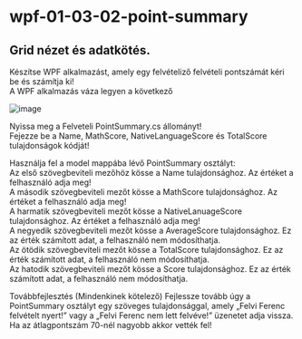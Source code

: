 # wpf-01-03-02-point-summary
## Grid nézet és adatkötés.

Készítse WPF alkalmazást, amely egy felvételiző felvételi pontszámát kéri be és számítja ki!  
A WPF alkalmazás váza legyen a következő  

![image]([https://user-images.githubusercontent.com/6060514/117424105-ba575800-af21-11eb-8f97-d5954a523b23.png](https://github.com/csarp-dotnet-core-wpf-task/wpf-01-04-02-point-summary/blob/main/point-summary.png))

Nyissa meg a Felveteli PointSummary.cs állományt!  
Fejezze be a Name, MathScore, NativeLanguageScore és TotalScore tulajdonságok kódját!  

Használja fel a model mappába lévő PointSummary osztályt:  
Az első szövegbeviteli mezőhöz kösse a Name tulajdonsághoz. Az értéket a felhasználó adja meg!  
A második szövegbeviteli mezőt kösse a MathScore tulajdonsághoz. Az értéket a felhasználó adja meg!  
A harmatik szövegbeviteli mezőt kösse a NativeLanuageScore tulajdonsághoz. Az értéket a felhasználó adja meg!  
A negyedik szövegbeviteli mezőt kösse a AverageScore tulajdonsághoz. Ez az érték számított adat, a felhasználó nem módosíthatja.  
Az ötödik szövegbeviteli mezőt kösse a TotalScore tulajdonsághoz. Ez az érték számított adat, a felhasználó nem módosíthatja.  
Az hatodik szövegbeviteli mezőt kösse a Score tulajdonsághoz. Ez az érték számított adat, a felhasználó nem módosíthatja.  

Továbbfejlesztés (Mindenkinek kötelező) 
Fejlessze tovább úgy a PointSummary osztályt egy szöveges tulajdonsággal, amely „Felvi Ferenc felvételt nyert!” vagy a „Felvi Ferenc nem lett felvéve!” üzenetet adja vissza. Ha az átlagpontszám 70-nél nagyobb akkor vették fel! 
